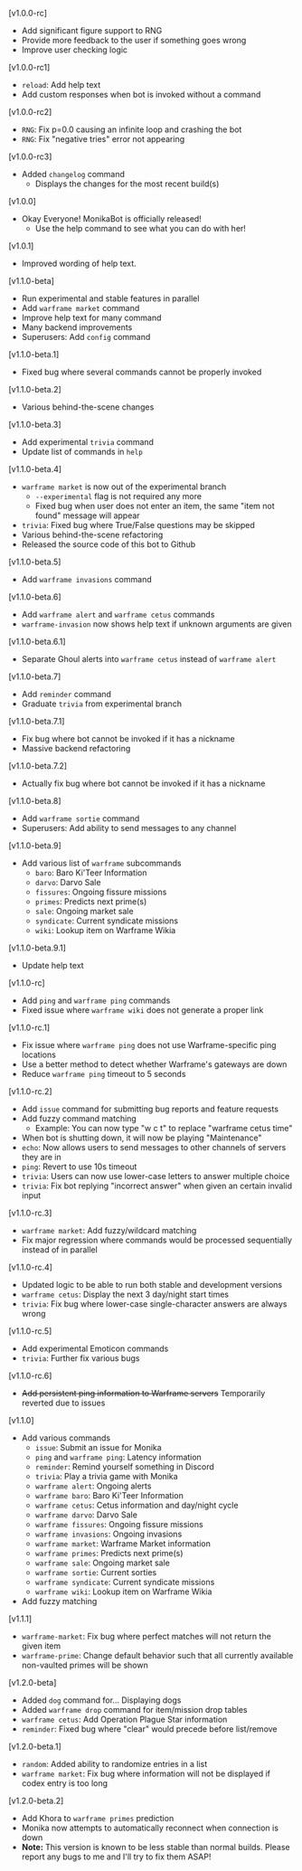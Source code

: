 [v1.0.0-rc]
- Add significant figure support to RNG
- Provide more feedback to the user if something goes wrong
- Improve user checking logic

[v1.0.0-rc1]
- `reload`: Add help text
- Add custom responses when bot is invoked without a command

[v1.0.0-rc2]
- `RNG`: Fix p=0.0 causing an infinite loop and crashing the bot
- `RNG`: Fix "negative tries" error not appearing

[v1.0.0-rc3]
- Added `changelog` command
    - Displays the changes for the most recent build(s)

[v1.0.0]
- Okay Everyone! MonikaBot is officially released!
    - Use the help command to see what you can do with her!

[v1.0.1]
- Improved wording of help text.

[v1.1.0-beta]
- Run experimental and stable features in parallel
- Add `warframe market` command
- Improve help text for many command
- Many backend improvements
- Superusers: Add `config` command

[v1.1.0-beta.1]
- Fixed bug where several commands cannot be properly invoked

[v1.1.0-beta.2]
- Various behind-the-scene changes

[v1.1.0-beta.3]
- Add experimental `trivia` command
- Update list of commands in `help`

[v1.1.0-beta.4]
- `warframe market` is now out of the experimental branch
    - `--experimental` flag is not required any more
    - Fixed bug when user does not enter an item, the same "item not found" message will appear
- `trivia`: Fixed bug where True/False questions may be skipped
- Various behind-the-scene refactoring
- Released the source code of this bot to Github

[v1.1.0-beta.5]
- Add `warframe invasions` command

[v1.1.0-beta.6]
- Add `warframe alert` and `warframe cetus` commands
- `warframe-invasion` now shows help text if unknown arguments are given

[v1.1.0-beta.6.1]
- Separate Ghoul alerts into `warframe cetus` instead of `warframe alert`

[v1.1.0-beta.7]
- Add `reminder` command
- Graduate `trivia` from experimental branch

[v1.1.0-beta.7.1]
- Fix bug where bot cannot be invoked if it has a nickname
- Massive backend refactoring

[v1.1.0-beta.7.2]
- Actually fix bug where bot cannot be invoked if it has a nickname

[v1.1.0-beta.8]
- Add `warframe sortie` command
- Superusers: Add ability to send messages to any channel

[v1.1.0-beta.9]
- Add various list of `warframe` subcommands
    - `baro`: Baro Ki'Teer Information
    - `darvo`: Darvo Sale
    - `fissures`: Ongoing fissure missions
    - `primes`: Predicts next prime(s)
    - `sale`: Ongoing market sale
    - `syndicate`: Current syndicate missions
    - `wiki`: Lookup item on Warframe Wikia

[v1.1.0-beta.9.1]
- Update help text

[v1.1.0-rc]
- Add `ping` and `warframe ping` commands
- Fixed issue where `warframe wiki` does not generate a proper link

[v1.1.0-rc.1]
- Fix issue where `warframe ping` does not use Warframe-specific ping locations
- Use a better method to detect whether Warframe's gateways are down
- Reduce `warframe ping` timeout to 5 seconds

[v1.1.0-rc.2]
- Add `issue` command for submitting bug reports and feature requests
- Add fuzzy command matching
    - Example: You can now type "w c t" to replace "warframe cetus time"
- When bot is shutting down, it will now be playing "Maintenance"
- `echo`: Now allows users to send messages to other channels of servers they are in
- `ping`: Revert to use 10s timeout
- `trivia`: Users can now use lower-case letters to answer multiple choice 
- `trivia`: Fix bot replying "incorrect answer" when given an certain invalid input

[v1.1.0-rc.3]
- `warframe market`: Add fuzzy/wildcard matching
- Fix major regression where commands would be processed sequentially instead of in parallel

[v1.1.0-rc.4]
- Updated logic to be able to run both stable and development versions 
- `warframe cetus`: Display the next 3 day/night start times
- `trivia`: Fix bug where lower-case single-character answers are always wrong

[v1.1.0-rc.5]
- Add experimental Emoticon commands
- `trivia`: Further fix various bugs

[v1.1.0-rc.6]
- ~~Add persistent ping information to Warframe servers~~ Temporarily reverted due to issues

[v1.1.0]
- Add various commands
    - `issue`: Submit an issue for Monika
    - `ping` and `warframe ping`: Latency information
    - `reminder`: Remind yourself something in Discord
    - `trivia`: Play a trivia game with Monika
    - `warframe alert`: Ongoing alerts
    - `warframe baro`: Baro Ki'Teer Information
    - `warframe cetus`: Cetus information and day/night cycle
    - `warframe darvo`: Darvo Sale
    - `warframe fissures`: Ongoing fissure missions
    - `warframe invasions`: Ongoing invasions
    - `warframe market`: Warframe Market information
    - `warframe primes`: Predicts next prime(s)
    - `warframe sale`: Ongoing market sale
    - `warframe sortie`: Current sorties
    - `warframe syndicate`: Current syndicate missions
    - `warframe wiki`: Lookup item on Warframe Wikia
- Add fuzzy matching

[v1.1.1]
- `warframe-market`: Fix bug where perfect matches will not return the given item
- `warframe-prime`: Change default behavior such that all currently available non-vaulted primes will be shown

[v1.2.0-beta]
- Added `dog` command for... Displaying dogs
- Added `warframe drop` command for item/mission drop tables
- `warframe cetus`: Add Operation Plague Star information
- `reminder`: Fixed bug where "clear" would precede before list/remove

[v1.2.0-beta.1]
- `random`: Added ability to randomize entries in a list
- `warframe market`: Fix bug where information will not be displayed if codex entry is too long

[v1.2.0-beta.2]
- Add Khora to `warframe primes` prediction
- Monika now attempts to automatically reconnect when connection is down
- **Note:** This version is known to be less stable than normal builds. Please report any bugs to me and I'll try to fix them ASAP!
